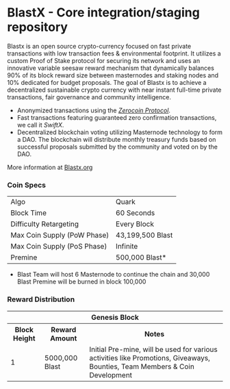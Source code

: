 BlastX - Core integration/staging repository
=====================================

Blastx is an open source crypto-currency focused on fast private transactions with low transaction fees & environmental footprint.  It utilizes a custom Proof of Stake protocol for securing its network and uses an innovative variable seesaw reward mechanism that dynamically balances 90% of its block reward size between masternodes and staking nodes and 10% dedicated for budget proposals. The goal of Blastx is to achieve a decentralized sustainable crypto currency with near instant full-time private transactions, fair governance and community intelligence.
- Anonymized transactions using the [_Zerocoin Protocol_](http://www.blastexchange.com/zBlast).
- Fast transactions featuring guaranteed zero confirmation transactions, we call it _SwiftX_.
- Decentralized blockchain voting utilizing Masternode technology to form a DAO. The blockchain will distribute monthly treasury funds based on successful proposals submitted by the community and voted on by the DAO.

More information at [Blastx.org](http://www.blastexchange.com) 

### Coin Specs
<table>
<tr><td>Algo</td><td>Quark</td></tr>
<tr><td>Block Time</td><td>60 Seconds</td></tr>
<tr><td>Difficulty Retargeting</td><td>Every Block</td></tr>
<tr><td>Max Coin Supply (PoW Phase)</td><td>43,199,500 Blast</td></tr>
<tr><td>Max Coin Supply (PoS Phase)</td><td>Infinite</td></tr>
<tr><td>Premine</td><td>500,000 Blast*</td></tr>
</table>

* Blast Team will host 6 Masternode to continue the chain and 30,000 Blast Premine will be burned in block 100,000

### Reward Distribution

<table>
<th colspan=4>Genesis Block</th>
<tr><th>Block Height</th><th>Reward Amount</th><th>Notes</th></tr>
<tr><td>1</td><td>5000,000 Blast</td><td>Initial Pre-mine, will be used for various activities like Promotions, Giveaways, Bounties, Team Members & Coin Development</a></td></tr>
</table>

